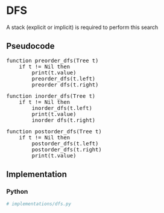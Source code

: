 # DFS
A stack (explicit or implicit) is required to perform this search

## Pseudocode
<pre class="pseudocode">
function preorder_dfs(Tree t)
    if t != Nil then
        print(t.value)
        preorder_dfs(t.left)
        preorder_dfs(t.right)
</pre>

<pre class="pseudocode">
function inorder_dfs(Tree t)
    if t != Nil then
        inorder_dfs(t.left)
        print(t.value)
        inorder_dfs(t.right)
</pre>

<pre class="pseudocode">
function postorder_dfs(Tree t)
    if t != Nil then
        postorder_dfs(t.left)
        postorder_dfs(t.right)
        print(t.value)
</pre>

## Implementation
### Python
```py
# implementations/dfs.py
```
